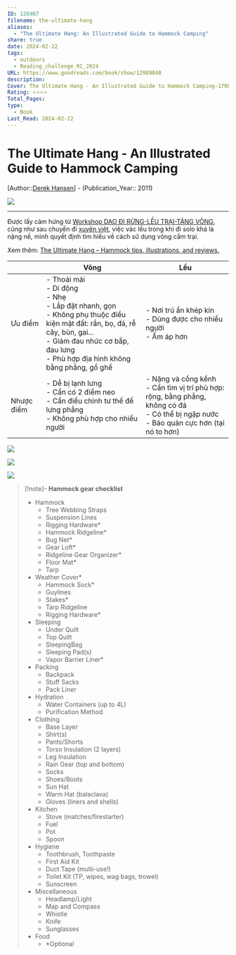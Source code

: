 ```yaml
---
ID: 126987
filename: the-ultimate-hang
aliases:
  - "The Ultimate Hang: An Illustrated Guide to Hammock Camping"
share: true
date: 2024-02-22
tags:
  - outdoors
  - Reading_challenge_RC_2024
URL: https://www.goodreads.com/book/show/12989048
description: 
Cover: The Ultimate Hang - An Illustrated Guide to Hammock Camping-1708487161822.jpeg
Rating: ⭐⭐⭐⭐
Total_Pages: 
type:
  - Book
Last_Read: 2024-02-22
---
```

# The Ultimate Hang - An Illustrated Guide to Hammock Camping
[Author::[Derek Hansen](Derek%20Hansen.md)] - (Publication_Year:: 2011)

![](https://i.imgur.com/rD1Aip1.png)

---

Được lấy cảm hứng từ [ Workshop DAO ĐI RỪNG-LỀU TRẠI-TĂNG VÕNG](./worksho-dao-di-rung-leu-trai-tang-vong.md), cũng như sau chuyến đi [xuyên việt](./xuyen-viet-2023.md), việc vác lều trong khi đi solo khá là nặng nề, mình quyết định tìm hiểu về cách sử dụng võng cắm trại.

Xem thêm: [The Ultimate Hang – Hammock tips, illustrations, and reviews.](https://theultimatehang.com/)

|  | Võng | Lều |
| ---- | ---- | ---- |
| Ưu điểm | - Thoải mái<br>- Di động<br>- Nhẹ<br>- Lắp đặt nhanh, gọn<br>- Không phụ thuộc điều kiện mặt đất: rắn, bọ, đá, rễ cây, bùn, gai...<br>- Giảm đau nhức cơ bắp, đau lưng<br>- Phù hợp địa hình không bằng phẳng, gồ ghề | - Nơi trú ẩn khép kín<br>- Dùng được cho nhiều người<br>- Ấm áp hơn |
| Nhược điểm | - Dễ bị lạnh lưng<br>- Cần có 2 điểm neo<br>- Cần điều chỉnh tư thế để lưng phẳng<br>- Không phù hợp cho nhiều người | - Nặng và cồng kềnh<br>- Cần tìm vị trí phù hợp: rộng, bằng phẳng, không có đá<br>- Có thể bị ngập nước<br>- Bảo quản cực hơn (tại nó to hơn)  |

![](https://i.imgur.com/1vLZQ0c.png)

![](https://i.imgur.com/kPt8QKs.png)


![](https://i.imgur.com/FVv5eEE.png)


> [!note]- **Hammock gear checklist**
> - Hammock
> 	- Tree Webbing Straps
> 	- Suspension Lines
> 	- Rigging Hardware*
> 	- Hammock Ridgeline*
> 	- Bug Net*
> 	- Gear Loft*
> 	- Ridgeline Gear Organizer*
> 	- Floor Mat*
> 	- Tarp
> - Weather Cover*
> 	- Hammock Sock*
> 	- Guylines
> 	- Stakes*
> 	- Tarp Ridgeline
> 	- Rigging Hardware*
> - Sleeping
> 	- Under Quilt
> 	- Top Quilt
> 	- SleepingBag
> 	- Sleeping Pad(s)
> 	- Vapor Barrier Liner*
> - Packing
> 	- Backpack
> 	- Stuff Sacks
> 	- Pack Liner
> - Hydration
> 	- Water Containers (up to 4L)
> 	- Purification Method
> - Clothing
> 	- Base Layer
> 	- Shirt(s)
> 	- Pants/Shorts
> 	- Torso Insulation (2 layers)
> 	- Leg Insulation
> 	- Rain Gear (top and bottom)
> 	- Socks
> 	- Shoes/Boots
> 	- Sun Hat
> 	- Warm Hat (balaclava)
> 	- Gloves (liners and shells)
> - Kitchen
> 	- Stove (matches/firestarter)
> 	- Fuel
> 	- Pot
> 	- Spoon
> - Hygiene
> 	- Toothbrush, Toothpaste
> 	- First Aid Kit
> 	- Duct Tape (multi-use!)
> 	- Toilet Kit (TP, wipes, wag bags, trowel)
> 	- Sunscreen
> - Miscellaneous
> 	- Headlamp/Light
> 	- Map and Compass
> 	- Whistle
> 	- Knife
> 	- Sunglasses
> - Food
> 	- *Optional